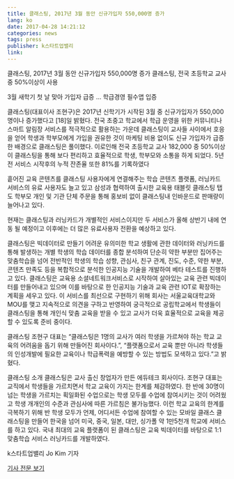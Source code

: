 ```yaml
---
title: 클래스팅, 2017년 3월 동안 신규가입자 550,000명 증가
lang: ko
date: 2017-04-28 14:21:12
categories: news
tags: press
publisher: k스타트업밸리
link:
---
```


클래스팅, 2017년 3월 동안 신규가입자 550,000명 증가
클래스팅, 전국 초등학교 교사 중 50%이상이 사용
<!-- more -->
3월 새학기 첫 날 맞아 가입자 급증 … 학급경영 필수앱 입증

클래스팅(대표이사 조현구)은 2017년 신학기가 시작된 3월 중 신규가입자가 550,000명이나 증가했다고 [18]일 밝혔다. 전국 초중고 학교에서 학급 운영을 위한 커뮤니티나 스마트 알림장 서비스를 적극적으로 활용하는 가운데 클래스팅이 교사들 사이에서 호응을 얻어 학생과 학부모에게 가입을 권유한 것이 마케팅 비용 없이도 신규 가입자가 급증한 배경으로 클래스팅은 풀이했다. 이로인해 전국 초등학교 교사 182,000 중 50%이상이 클래스팅을 통해 보다 편리하고 효율적으로 학생, 학부모와 소통을 하게 되었다. 5년전 서비스 시작후의 누적 잔존율 또한 81%를 기록하였다

흩어진 교육 콘텐츠를 클래스팅 사용자에게 연결해주는 학습 콘텐츠 플랫폼, 러닝카드 서비스의 유료 사용자도 늘고 있고 삼성과 협력하여 출시한 교육용 태블릿 클래스팅 탭도 학부모 개인 및 기관 단체 주문을 통해 홍보비 없이 클래스팅내 인바운드로 판매량이 늘어나고 있다.

현재는 클래스팅과 러닝카드가 개별적인 서비스이지만 두 서비스가 올해 상반기 내에 연동 될 예정이고 이후에는 더 많은 유료사용자 전환을 예상하고 있다.

클래스팅은 빅데이터로 만들기 어려운 유의미한 학교 생활에 관한 데이터와 러닝카드를 통해 발생하는 개별 학생의 학습 데이터를 종합 분석하여 단순히 약한 부분만 집어주는 맞춤학습을 넘어 전반적인 학생의 학습 성향, 관심사, 친구 관계, 진도, 수준, 약한 부분, 콘텐츠 만족도 등을 복합적으로 분석한 인공지능 기술을 개발하여 베타 테스트를 진행하고 있다. 클래스팅은 교육용 소셜네트워크서비스로 시작하여 살아있는 교육 관련 빅데이터를 만들어내고 있으며 이를 바탕으로 한 인공지능 기술과 교육 관련 IOT로 확장하는 계획을 세우고 있다. 이 서비스를 최선으로 구현하기 위해 회사는 서울교육대학교와 MOU를 맺고 지속적으로 의견을 구하고 반영하여 궁극적으로 공립학교에서 학생들이 클래스팅을 통해 개인식 맞춤 교육을 받을 수 있고 교사가 더욱 효율적으로 교육을 제공할 수 있도록 준비 중이다.

클래스팅 조현구 대표는 “클래스팅은 1명의 교사가 여러 학생을 가르쳐야 하는 학교 교육의 어려움을 돕기 위해 만들어진 회사이다.”, “플랫폼으로서 교육 뿐만 아니라 학생들의 인성개발에 필요한 교육이나 학급폭력을 예방할 수 있는 방법도 모색하고 있다.”고 밝혔다.

클래스팅 소개
클래스팅은 교사 출신 창업자가 만든 에듀테크 회사이다. 조현구 대표는 교직에서 학생들을 가르치면서 학교 교육이 가지는 한계를 체감하였다. 한 반에 30명이 넘는 학생을 가르치는 획일화된 수업으로는 학생 모두를 수업에 참여시키는 것이 어려웠고 학생 개개인의 수준과 관심사에 따른 가르침은 불가능했다. 이런 학교 교육의 한계를 극복하기 위해 반 학생 모두가 언제, 어디서든 수업에 참여할 수 있는 모바일 클래스 클래스팅을 만들어 한국을 넘어 미국, 중국, 일본, 대만, 싱가폴 약 1만5천개 학교에 서비스를 하고 있다. 국내 최대의 교육 플랫폼이 된 클래스팅은 교육 빅데이터를 바탕으로 1:1 맞춤학습 서비스 러닝카드를 개발하였다.

k스타트업밸리 Jo Kim 기자

[기사 전문 보기](http://www.ksvalley.com/news/article.html?no=2884)
